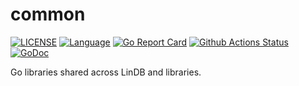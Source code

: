 # common

[![LICENSE](https://img.shields.io/github/license/lindb/common)](https://github.com/lindb/common/blob/main/LICENSE)
[![Language](https://img.shields.io/badge/Language-Go-blue.svg)](https://golang.org/)
[![Go Report Card](https://goreportcard.com/badge/github.com/lindb/common)](https://goreportcard.com/report/github.com/lindb/common)
[![Github Actions Status](https://github.com/lindb/common/workflows/LinDB%20CI/badge.svg)](https://github.com/lindb/common/actions?query=workflow%3A%22LinDB+CI%22)
[![GoDoc](https://img.shields.io/badge/Godoc-reference-blue.svg)](https://godoc.org/github.com/lindb/common)

Go libraries shared across LinDB and libraries.

